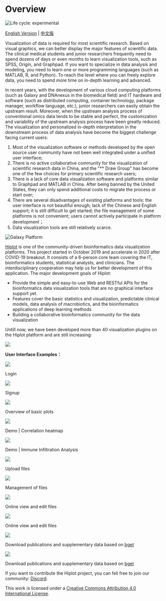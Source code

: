 # Overview

<img src="https://img.shields.io/badge/lifecycle-experimental-orange.svg" alt="Life cycle: experimental">

[English Version](./) | [中文版](./zh)

Visualization of data is required for most scientific research. Based on visual graphics, we can better display the major features of scientific data. The clinical medical students and junior researchers frequently need to spend dozens of days or even months to learn visualization tools, such as SPSS, Origin, and Graphpad. If you want to specialize in data analysis and modeling, you need to learn one or more programming languages ​​(such as MATLAB, R, and Python). To reach the level where you can freely explore data, you need to spend more time on in-depth learning and advanced.

In recent years, with the development of various cloud computing platforms (such as Galaxy and DNAnexus in the biomedical field) and IT hardware and software (such as distributed computing, container technology, package manager, workflow language, etc.), junior researchers can easily obtain the upstream result. Moreover, when the upstream analysis process of conventional omics data tends to be stable and perfect, the customization and variability of the upstream analysis process have been greatly reduced. The visualization and personalized in-depth interpretation in the downstream process of data analysis have become the biggest challenge facing current users:

1. Most of the visualization software or methods developed by the open source user community have not been well integrated under a unified user interface;
2. There is no active collaborative community for the visualization of scientific research data in China, and the "** Draw Group" has become one of the few choices for primary scientific research users;
3. There is a lack of core data visualization software and platforms similar to Graphpad and MATLAB in China. After being banned by the United States, they can only spend additional costs to migrate the process or start over;
4. There are several disadvantages of existing platforms and tools: the user interface is not beautiful enough; lack of the Chinese and English support; it is still difficult to get started; the file management of some platforms is not convenient; users cannot actively participate in platform development；
5. Data visualization tools are still relatively scarce.

![Galaxy Platform](https://s1.ax1x.com/2020/07/08/UEk8mV.png)

[Hiplot](https://hiplot.com.cn) is one of the community-driven bioinformatics data visualization platforms. This project started in October 2019 and accelerate in 2020 after COVID-19 breakout. It consists of a 6-person core team covering the IT, bioinformatics students, statistical analysts, and clinicians. The interdisciplinary cooperation may help us for better development of this application.
The major development goals of Hiplot:
- Provide the simple and easy-to-use Web and RESTful APIs for the bioinformatics data visualization tools that are no graphical interface support yet.
- Features cover the basic statistics and visualization, predictable clinical models, data analysis of macrobiotics, and the bioinformatics applications of deep learning methods
- Building a collaborative bioinformatics community for the data visualization

Untill now, we have been developed more than 40 visualization plugins on the Hiplot platform and are still increasing:

![](https://pic3.zhimg.com/80/v2-9ec5275aff039798cf35ba73e109de38_720w.jpg)

**User Interface Examples：**

![](https://picb.zhimg.com/80/v2-fe6589d314076c4ed185d52bfb86eba3_720w.jpg)

Login

![](https://pic4.zhimg.com/80/v2-99efc0528963311e562a49eb828822c4_720w.jpg)

Signup

![](https://pic1.zhimg.com/80/v2-92ec8062a7548e83ead15e8fc15f27ab_720w.jpg)

Overview of basic plots

![](https://pic3.zhimg.com/80/v2-269dac241079408cd78b68a36b38ae41_720w.jpg)

Demo | Correlation heatmap

![](https://pic3.zhimg.com/80/v2-7f775eb457c0ba3c410cbfb23ec9cd17_720w.jpg)

Demo | Immune Infiltration Analysis

![](https://picb.zhimg.com/80/v2-562a022353bc8eac39f4e5f5db4f320e_720w.jpg)

Upload files

![](https://pic1.zhimg.com/80/v2-e22822a6d179aaff5320b478ee0388ba_720w.jpg)

Management of files

![](https://pic2.zhimg.com/80/v2-24406918e07c06aeae75cb6e704b6eeb_720w.jpg)

Online view and edit files

![](https://pic3.zhimg.com/80/v2-efcf77da5d64ecff6deac844bd3abb46_720w.jpg)

Online view and edit files

![](https://pic3.zhimg.com/80/v2-c2566db9ed1c631ac73a84459a2b2d56_720w.jpg)

Download publications and supplementary data based on [bget](https://github.com/openanno/bget)

![](https://picb.zhimg.com/80/v2-af4a1fa4bf3913c1cebe2c1dcb2dea2a_720w.jpg)

Download publications and supplementary data based on [bget](https://github.com/openanno/bget)

If you want to contribute the Hiplot project, you can fell free to join our community: [Discord](https://discord.gg/vX6tSax).

This work is licensed under a <a rel="license" href="http://creativecommons.org/licenses/by/4.0/">Creative Commons Attribution 4.0 International License</a>.
